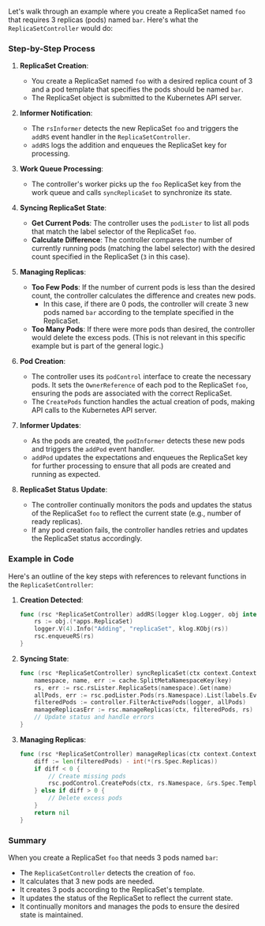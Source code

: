 Let's walk through an example where you create a ReplicaSet named `foo` that requires 3 replicas (pods) named `bar`. Here's what the `ReplicaSetController` would do:

### Step-by-Step Process

1. **ReplicaSet Creation**:
    - You create a ReplicaSet named `foo` with a desired replica count of 3 and a pod template that specifies the pods should be named `bar`.
    - The ReplicaSet object is submitted to the Kubernetes API server.

2. **Informer Notification**:
    - The `rsInformer` detects the new ReplicaSet `foo` and triggers the `addRS` event handler in the `ReplicaSetController`.
    - `addRS` logs the addition and enqueues the ReplicaSet key for processing.

3. **Work Queue Processing**:
    - The controller's worker picks up the `foo` ReplicaSet key from the work queue and calls `syncReplicaSet` to synchronize its state.

4. **Syncing ReplicaSet State**:
    - **Get Current Pods**: The controller uses the `podLister` to list all pods that match the label selector of the ReplicaSet `foo`.
    - **Calculate Difference**: The controller compares the number of currently running pods (matching the label selector) with the desired count specified in the ReplicaSet (`3` in this case).

5. **Managing Replicas**:
    - **Too Few Pods**: If the number of current pods is less than the desired count, the controller calculates the difference and creates new pods.
        - In this case, if there are 0 pods, the controller will create 3 new pods named `bar` according to the template specified in the ReplicaSet.
    - **Too Many Pods**: If there were more pods than desired, the controller would delete the excess pods. (This is not relevant in this specific example but is part of the general logic.)

6. **Pod Creation**:
    - The controller uses its `podControl` interface to create the necessary pods. It sets the `OwnerReference` of each pod to the ReplicaSet `foo`, ensuring the pods are associated with the correct ReplicaSet.
    - The `CreatePods` function handles the actual creation of pods, making API calls to the Kubernetes API server.

7. **Informer Updates**:
    - As the pods are created, the `podInformer` detects these new pods and triggers the `addPod` event handler.
    - `addPod` updates the expectations and enqueues the ReplicaSet key for further processing to ensure that all pods are created and running as expected.

8. **ReplicaSet Status Update**:
    - The controller continually monitors the pods and updates the status of the ReplicaSet `foo` to reflect the current state (e.g., number of ready replicas).
    - If any pod creation fails, the controller handles retries and updates the ReplicaSet status accordingly.

### Example in Code

Here's an outline of the key steps with references to relevant functions in the `ReplicaSetController`:

1. **Creation Detected**:
    ```go
    func (rsc *ReplicaSetController) addRS(logger klog.Logger, obj interface{}) {
        rs := obj.(*apps.ReplicaSet)
        logger.V(4).Info("Adding", "replicaSet", klog.KObj(rs))
        rsc.enqueueRS(rs)
    }
    ```

2. **Syncing State**:
    ```go
    func (rsc *ReplicaSetController) syncReplicaSet(ctx context.Context, key string) error {
        namespace, name, err := cache.SplitMetaNamespaceKey(key)
        rs, err := rsc.rsLister.ReplicaSets(namespace).Get(name)
        allPods, err := rsc.podLister.Pods(rs.Namespace).List(labels.Everything())
        filteredPods := controller.FilterActivePods(logger, allPods)
        manageReplicasErr := rsc.manageReplicas(ctx, filteredPods, rs)
        // Update status and handle errors
    }
    ```

3. **Managing Replicas**:
    ```go
    func (rsc *ReplicaSetController) manageReplicas(ctx context.Context, filteredPods []*v1.Pod, rs *apps.ReplicaSet) error {
        diff := len(filteredPods) - int(*(rs.Spec.Replicas))
        if diff < 0 {
            // Create missing pods
            rsc.podControl.CreatePods(ctx, rs.Namespace, &rs.Spec.Template, rs, metav1.NewControllerRef(rs, rsc.GroupVersionKind))
        } else if diff > 0 {
            // Delete excess pods
        }
        return nil
    }
    ```

### Summary

When you create a ReplicaSet `foo` that needs 3 pods named `bar`:
- The `ReplicaSetController` detects the creation of `foo`.
- It calculates that 3 new pods are needed.
- It creates 3 pods according to the ReplicaSet's template.
- It updates the status of the ReplicaSet to reflect the current state.
- It continually monitors and manages the pods to ensure the desired state is maintained.